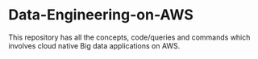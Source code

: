 # Data-Engineering-on-AWS
This repository has all the concepts, code/queries and commands which involves cloud native Big data applications on AWS.

